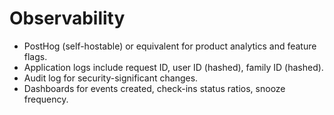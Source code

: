 # Observability

- PostHog (self-hostable) or equivalent for product analytics and feature flags.
- Application logs include request ID, user ID (hashed), family ID (hashed).
- Audit log for security-significant changes.
- Dashboards for events created, check-ins status ratios, snooze frequency.

